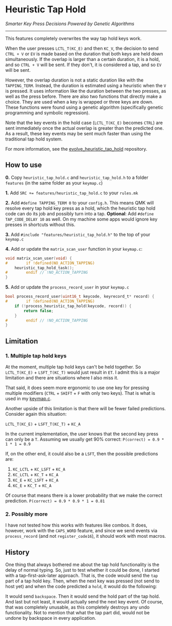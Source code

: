 # Heuristic Tap Hold
*Smarter Key Press Decisions Powered by Genetic Algorithms*

---

This features completely overwrites the way tap hold keys work.

When the user presses `LCTL_T(KC_E)` and then `KC_V`, the decision to send `CTRL + V` or `EV` is made based on the duration that both keys are held down simultaneously. If the overlap is larger than a certain duration, it is a hold, and so `CTRL + V` will be sent. If they don't, it is considered a tap, and so `EV` will be sent.

However, the overlap duration is not a static duration like with the `TAPPING_TERM`. Instead, the duration is estimated using a heuristic when the `V` is pressed. It uses information like the duration between the two presses, as well as the press before. There are also two functions that directly make a choice. They are used when a key is wrapped or three keys are down. These functions were found using a genetic algorithm (specifically genetic programming and symbolic regression).

Note that the key events in the hold case (`LCTL_T(KC_E)` becomes `CTRL`) are sent immediately once the actual overlap is greater than the predicted one. As a result, these key events may be sent much faster than using the traditional tap hold system. 

For more information, see the [evolve_heuristic_tap_hold](https://github.com/CreamyCookie/evolve_heuristic_tap_hold) repository.


## How to use
**0.** Copy `heuristic_tap_hold.c` and `heuristic_tap_hold.h` to a folder `features` (in the same folder as your `keymap.c`)

**1.** Add `SRC += features/heuristic_tap_hold.c` to your `rules.mk`

**2.** Add `#define TAPPING_TERM 0` to your `config.h`. This means QMK will resolve every tap hold key press as a hold, which the heuristic tap hold code can do its job and possibly turn into a tap. **Optional**: Add `#define TAP_CODE_DELAY 10` as well. On my machine some apps would ignore key presses in shortcuts without this.

**3.** Add `#include "features/heuristic_tap_hold.h"` to the top of your `keymap.c`

**4.**  Add or update the `matrix_scan_user` function in your `keymap.c`:
```c
void matrix_scan_user(void) {
#        if !defined(NO_ACTION_TAPPING)
    heuristic_tap_hold_task();
#        endif // !NO_ACTION_TAPPING
}
```

**5.** Add or update the `process_record_user` in your `keymap.c`
```c
bool process_record_user(uint16_t keycode, keyrecord_t* record) {
#        if !defined(NO_ACTION_TAPPING)
    if (!process_heuristic_tap_hold(keycode, record)) {
        return false;
    }
#        endif // !NO_ACTION_TAPPING
}
```


## Limitation
### 1. Multiple tap hold keys
At the moment, multiple tap hold keys can't be held together. So `LCTL_T(KC_E)` + `LSFT_T(KC_T)` would just result in `ET`. I admit this is a major limitation and there are situations where I also miss it.

That said, it does seem more ergonomic to use one key for pressing multiple modifiers (`CTRL` + `SHIFT` + `F` with only two keys). That is what is used in my [keymap.c](../keymap.c).

Another upside of this limitation is that there will be fewer failed predictions. Consider again this situation:

`LCTL_T(KC_E)` + `LSFT_T(KC_T)` + `KC_A`

In the current implementation, the user knows that the second key press can only be a `T`. Assuming we usually get 90% correct: `P(correct) = 0.9 * 1 * 1 = 0.9`

If, on the other end, it could also be a `LSFT`, then the possible predictions are:

1. `KC_LCTL` + `KC_LSFT` + `KC_A`
2. `KC_LCTL` + `KC_T` + `KC_A`
3. `KC_E` + `KC_LSFT` + `KC_A`
4. `KC_E` + `KC_T` + `KC_A`

Of course that means there is a lower probability that we make the correct prediction. `P(correct) = 0.9 * 0.9 * 1 = 0.81`

### 2. Possibly more
I have not tested how this works with features like combos. It does, however, work with the `CAPS_WORD` feature, and since we send events via `process_record` (and not `register_code16`), it should work with most macros.

## History
One thing that always bothered me about the tap hold functionality is the delay of normal typing. So, just to test whether it could be done, I started with a tap-first-ask-later approach. That is, the code would send the `tap` part of a tap hold key. Then, when the next key was pressed (not send to host yet) and when the code predicted a `hold`, it would do the following:

It would send `backspace`. Then it would send the hold part of the tap hold. And last but not least, it would actually send the next key event. Of course, that was completely unusable, as this completely destroys any undo functionality. Not to mention that what the tap part did, would not be undone by backspace in every application. 
